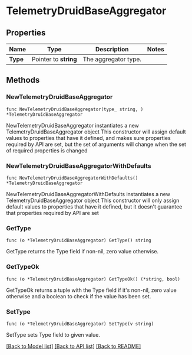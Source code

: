 # TelemetryDruidBaseAggregator

## Properties

Name | Type | Description | Notes
------------ | ------------- | ------------- | -------------
**Type** | Pointer to **string** | The aggregator type. | 

## Methods

### NewTelemetryDruidBaseAggregator

`func NewTelemetryDruidBaseAggregator(type_ string, ) *TelemetryDruidBaseAggregator`

NewTelemetryDruidBaseAggregator instantiates a new TelemetryDruidBaseAggregator object
This constructor will assign default values to properties that have it defined,
and makes sure properties required by API are set, but the set of arguments
will change when the set of required properties is changed

### NewTelemetryDruidBaseAggregatorWithDefaults

`func NewTelemetryDruidBaseAggregatorWithDefaults() *TelemetryDruidBaseAggregator`

NewTelemetryDruidBaseAggregatorWithDefaults instantiates a new TelemetryDruidBaseAggregator object
This constructor will only assign default values to properties that have it defined,
but it doesn't guarantee that properties required by API are set

### GetType

`func (o *TelemetryDruidBaseAggregator) GetType() string`

GetType returns the Type field if non-nil, zero value otherwise.

### GetTypeOk

`func (o *TelemetryDruidBaseAggregator) GetTypeOk() (*string, bool)`

GetTypeOk returns a tuple with the Type field if it's non-nil, zero value otherwise
and a boolean to check if the value has been set.

### SetType

`func (o *TelemetryDruidBaseAggregator) SetType(v string)`

SetType sets Type field to given value.



[[Back to Model list]](../README.md#documentation-for-models) [[Back to API list]](../README.md#documentation-for-api-endpoints) [[Back to README]](../README.md)


